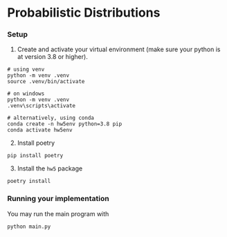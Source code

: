 # Probabilistic Distributions 


### Setup
1. Create and activate your virtual environment (make sure your python is at version 3.8 or higher).
```
# using venv
python -m venv .venv
source .venv/bin/activate   

# on windows
python -m venv .venv
.venv\scripts\activate

# alternatively, using conda
conda create -n hw5env python=3.8 pip
conda activate hw5env
```

2. Install poetry
```
pip install poetry
```

3. Install the `hw5` package
```
poetry install
```

###  Running your implementation
You may run the main program with
```
python main.py
```
